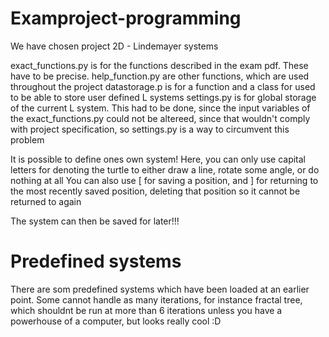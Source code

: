 # Examproject-programming

We have chosen project 2D - Lindemayer systems

exact_functions.py is for the functions described in the exam pdf. These have to be precise.
help_function.py are other functions, which are used throughout the project
datastorage.p is for a function and a class for used to be able to store user defined L systems
settings.py is for global storage of the current L system. This had to be done, since the input variables of the exact_functions.py could not be altereed, since that wouldn't comply with project specification, so settings.py is a way to circumvent this problem

It is possible to define ones own system!
Here, you can only use capital letters for denoting the turtle to either draw a line, rotate some angle, or do nothing at all
You can also use [ for saving a position, and ] for returning to the most recently saved position, deleting that position so it cannot be returned to again

The system can then be saved for later!!!

# Predefined systems

There are som predefined systems which have been loaded at an earlier point.
Some cannot handle as many iterations, for instance fractal tree, which shouldnt be run at more than 6 iterations unless you have a powerhouse of a computer, but looks really cool :D